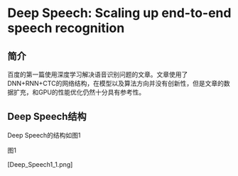 # Deep Speech: Scaling up end-to-end speech recognition

## 简介

百度的第一篇使用深度学习解决语音识别问题的文章。文章使用了DNN+RNN+CTC的网络结构，在模型以及算法方向并没有创新性，但是文章的数据扩充，和GPU的性能优化仍然十分具有参考性。

## Deep Speech结构

Deep Speech的结构如图1

图1

\[Deep\_Speech1\_1.png\]



